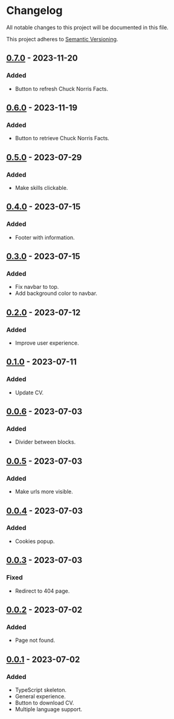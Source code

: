 # Changelog

All notable changes to this project will be documented in this file.

This project adheres to [Semantic Versioning](https://semver.org/spec/v2.0.0.html).

[0.7.0]: https://github.com/AivGitHub/koldakov/releases/tag/v0.7.0
[0.6.0]: https://github.com/AivGitHub/koldakov/releases/tag/v0.6.0
[0.5.0]: https://github.com/AivGitHub/koldakov/releases/tag/v0.5.0
[0.4.0]: https://github.com/AivGitHub/koldakov/releases/tag/v0.4.0
[0.3.0]: https://github.com/AivGitHub/koldakov/releases/tag/v0.3.0
[0.2.0]: https://github.com/AivGitHub/koldakov/releases/tag/v0.2.0
[0.1.0]: https://github.com/AivGitHub/koldakov/releases/tag/v0.1.0
[0.0.6]: https://github.com/AivGitHub/koldakov/releases/tag/v0.0.6
[0.0.5]: https://github.com/AivGitHub/koldakov/releases/tag/v0.0.5
[0.0.4]: https://github.com/AivGitHub/koldakov/releases/tag/v0.0.4
[0.0.3]: https://github.com/AivGitHub/koldakov/releases/tag/v0.0.3
[0.0.2]: https://github.com/AivGitHub/koldakov/releases/tag/v0.0.2
[0.0.1]: https://github.com/AivGitHub/koldakov/releases/tag/v0.0.1

## [0.7.0] - 2023-11-20

### Added

- Button to refresh Chuck Norris Facts.

## [0.6.0] - 2023-11-19

### Added

- Button to retrieve Chuck Norris Facts.

## [0.5.0] - 2023-07-29

### Added

- Make skills clickable.

## [0.4.0] - 2023-07-15

### Added

- Footer with information.

## [0.3.0] - 2023-07-15

### Added

- Fix navbar to top.
- Add background color to navbar.

## [0.2.0] - 2023-07-12

### Added

- Improve user experience.

## [0.1.0] - 2023-07-11

### Added

- Update CV.

## [0.0.6] - 2023-07-03

### Added

- Divider between blocks.

## [0.0.5] - 2023-07-03

### Added

- Make urls more visible.

## [0.0.4] - 2023-07-03

### Added

- Cookies popup.

## [0.0.3] - 2023-07-03

### Fixed

- Redirect to 404 page.

## [0.0.2] - 2023-07-02

### Added

- Page not found.

## [0.0.1] - 2023-07-02

### Added

- TypeScript skeleton.
- General experience.
- Button to download CV.
- Multiple language support.
